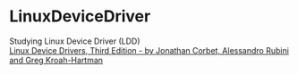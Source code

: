 # LinuxDeviceDriver
Studying Linux Device Driver (LDD)  
[Linux Device Drivers, Third Edition - by Jonathan Corbet, Alessandro Rubini and Greg Kroah-Hartman](https://lwn.net/Kernel/LDD3/)
